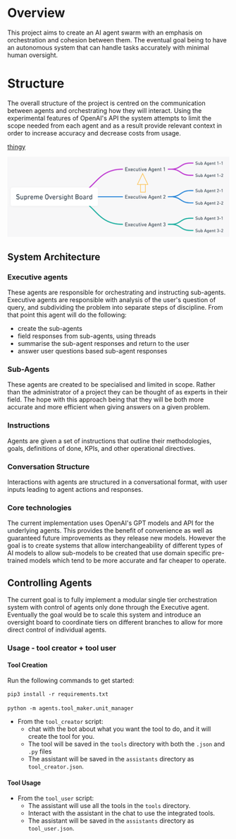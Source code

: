 # Overview


This project aims to create an AI agent swarm with an emphasis on orchestration and cohesion between them. The eventual goal being to have an autonomous system that can handle tasks accurately with minimal human oversight.



# Structure

The overall structure of the project is centred on the communication between agents and orchestrating how they will interact. Using the experimental features of OpenAI's API the system attempts to limit the scope needed from each agent and as a result provide relevant context in order to increase accuracy and decrease costs from usage.

[thingy](notes.md)


![alt text](<./exec agent.png>)

## System Architecture

### Executive agents
These agents are responsible for orchestrating and instructing sub-agents. Executive agents are responsible with analysis of the user's question of query, and subdividing the problem into separate steps of discipline. From that point this agent will do the following:
- create the sub-agents
- field responses from sub-agents, using threads
- summarise the sub-agent responses and return to the user
- answer user questions based sub-agent responses


### Sub-Agents
These agents are created to be specialised and limited in scope. Rather than the administrator of a project they can be thought of as experts in their field. The hope with this approach being that they will be both more accurate and more efficient when giving answers on a given problem.


### Instructions


Agents are given a set of instructions that outline their methodologies, goals, definitions of done, KPIs, and other operational directives.


### Conversation Structure


Interactions with agents are structured in a conversational format, with user inputs leading to agent actions and responses.


### Core technologies
The current implementation uses OpenAI's GPT models and API for the underlying agents. This provides the benefit of convenience as well as guaranteed future improvements as they release new models. However the goal is to create systems that allow interchangeability of different types of AI models to allow sub-models to be created that use domain specific pre-trained models which tend to be more accurate and far cheaper to operate.


## Controlling Agents


The current goal is to fully implement a modular single tier orchestration system with control of agents only done through the Executive agent. Eventually the goal would be to scale this system and introduce an oversight board to coordinate tiers on different branches to allow for more direct control of individual agents.


### Usage - tool creator + tool user


#### Tool Creation




Run the following commands to get started:




```shell
pip3 install -r requirements.txt

python -m agents.tool_maker.unit_manager
```


- From the `tool_creator` script:
  - chat with the bot about what you want the tool to do, and it will create the tool for you.
  - The tool will be saved in the `tools` directory with both the `.json` and `.py` files
  - The assistant will be saved in the `assistants` directory as `tool_creator.json`.


#### Tool Usage


- From the `tool_user` script:
  - The assistant will use all the tools in the `tools` directory.
  - Interact with the assistant in the chat to use the integrated tools.
  - The assistant will be saved in the `assistants` directory as `tool_user.json`.




